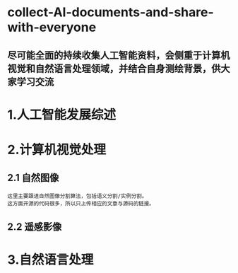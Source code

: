 # collect-AI-documents-and-share-with-everyone
尽可能全面的持续收集人工智能资料，会侧重于计算机视觉和自然语言处理领域，并结合自身测绘背景，供大家学习交流
---
# 1.人工智能发展综述
# 2.计算机视觉处理
## 2.1 自然图像
    这里主要跟进自然图像分割算法，包括语义分割/实例分割。
    这方面开源的代码很多，所以只上传相应的文章与源码的链接。
## 2.2 遥感影像
# 3.自然语言处理

